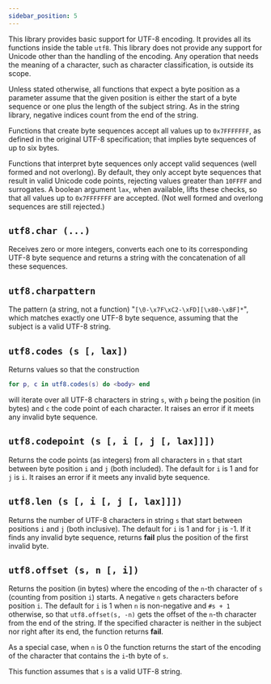 ```yaml
---
sidebar_position: 5
---
```


This library provides basic support for UTF-8 encoding.
It provides all its functions inside the table `utf8`.
This library does not provide any support for Unicode other
than the handling of the encoding.
Any operation that needs the meaning of a character,
such as character classification, is outside its scope.

Unless stated otherwise,
all functions that expect a byte position as a parameter
assume that the given position is either the start of a byte sequence
or one plus the length of the subject string.
As in the string library,
negative indices count from the end of the string.

Functions that create byte sequences
accept all values up to `0x7FFFFFFF`,
as defined in the original UTF-8 specification;
that implies byte sequences of up to six bytes.

Functions that interpret byte sequences only accept
valid sequences (well formed and not overlong).
By default, they only accept byte sequences
that result in valid Unicode code points,
rejecting values greater than `10FFFF` and surrogates.
A boolean argument `lax`, when available,
lifts these checks,
so that all values up to `0x7FFFFFFF` are accepted.
(Not well formed and overlong sequences are still rejected.)

## `utf8.char (...)`

Receives zero or more integers,
converts each one to its corresponding UTF-8 byte sequence
and returns a string with the concatenation of all these sequences.

## `utf8.charpattern`

The pattern (a string, not a function) "`[\0-\x7F\xC2-\xFD][\x80-\xBF]*`",
which matches exactly one UTF-8 byte sequence,
assuming that the subject is a valid UTF-8 string.

## `utf8.codes (s [, lax])`

Returns values so that the construction

```lua
for p, c in utf8.codes(s) do <body> end
```

will iterate over all UTF-8 characters in string `s`,
with `p` being the position (in bytes) and `c` the code point
of each character.
It raises an error if it meets any invalid byte sequence.

## `utf8.codepoint (s [, i [, j [, lax]]])`

Returns the code points (as integers) from all characters in `s`
that start between byte position `i` and `j` (both included).
The default for `i` is 1 and for `j` is `i`.
It raises an error if it meets any invalid byte sequence.

## `utf8.len (s [, i [, j [, lax]]])`

Returns the number of UTF-8 characters in string `s`
that start between positions `i` and `j` (both inclusive).
The default for `i` is 1 and for `j` is -1.
If it finds any invalid byte sequence,
returns **fail** plus the position of the first invalid byte.

## `utf8.offset (s, n [, i])`

Returns the position (in bytes) where the encoding of the
`n`-th character of `s`
(counting from position `i`) starts.
A negative `n` gets characters before position `i`.
The default for `i` is 1 when `n` is non-negative
and `#s + 1` otherwise,
so that `utf8.offset(s, -n)` gets the offset of the
`n`-th character from the end of the string.
If the specified character is neither in the subject
nor right after its end,
the function returns **fail**.

As a special case,
when `n` is 0 the function returns the start of the encoding
of the character that contains the `i`-th byte of `s`.

This function assumes that `s` is a valid UTF-8 string.
